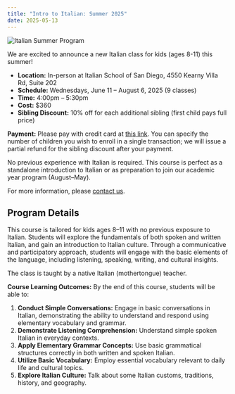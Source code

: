 ```yaml
---
title: "Intro to Italian: Summer 2025"
date: 2025-05-13
---
```


![Italian Summer Program](/img/italian-summer-camp.svg)

We are excited to announce a new Italian class for kids (ages 8-11) this summer!

- **Location:** In-person at Italian School of San Diego, 4550 Kearny Villa Rd, Suite 202
- **Schedule:** Wednesdays, June 11 – August 6, 2025 (9 classes)
- **Time:** 4:00pm – 5:30pm
- **Cost:** $360  
- **Sibling Discount:** 10% off for each additional sibling (first child pays full price)

**Payment:** Please pay with credit card at [this link](https://link.waveapps.com/detm3v-95m7dr). You can specify the number of children you wish to enroll in a single transaction; we will issue a partial refund for the sibling discount after your payment.

No previous experience with Italian is required. This course is perfect as a standalone introduction to Italian or as preparation to join our academic year program (August–May).

For more information, please [contact us](/contact/).

## Program Details

This course is tailored for kids ages 8–11 with no previous exposure to Italian. Students will explore the fundamentals of both spoken and written Italian, and gain an introduction to Italian culture. Through a communicative and participatory approach, students will engage with the basic elements of the language, including listening, speaking, writing, and cultural insights.

The class is taught by a native Italian (mothertongue) teacher.

**Course Learning Outcomes:**
By the end of this course, students will be able to:

1. **Conduct Simple Conversations:** Engage in basic conversations in Italian, demonstrating the ability to understand and respond using elementary vocabulary and grammar.
2. **Demonstrate Listening Comprehension:** Understand simple spoken Italian in everyday contexts.
3. **Apply Elementary Grammar Concepts:** Use basic grammatical structures correctly in both written and spoken Italian.
4. **Utilize Basic Vocabulary:** Employ essential vocabulary relevant to daily life and cultural topics.
5. **Explore Italian Culture:** Talk about some Italian customs, traditions, history, and geography.





